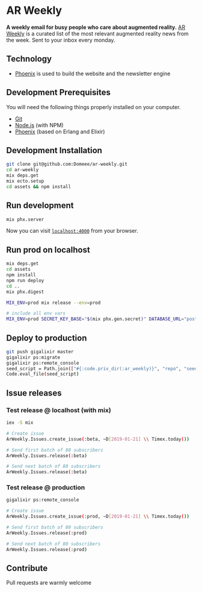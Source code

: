 # AR Weekly

**A weekly email for busy people who care about augmented reality.** [AR Weekly](https://ar-weekly.blog) is a curated list of the most relevant augmented reality news from the week. Sent to your inbox every monday.

## Technology

- [Phoenix](https://phoenixframework.org) is used to build the website and the newsletter engine

## Development Prerequisites

You will need the following things properly installed on your computer.

- [Git](https://git-scm.com)
- [Node.js](https://nodejs.org) (with NPM)
- [Phoenix](https://hexdocs.pm/phoenix/installation.html) (based on Erlang and Elixir)

## Development Installation

```sh
git clone git@github.com:Domeee/ar-weekly.git
cd ar-weekly
mix deps.get
mix ecto.setup
cd assets && npm install
```

## Run development

```sh
mix phx.server
```

Now you can visit [`localhost:4000`](http://localhost:4000) from your browser.

## Run prod on localhost

```sh
mix deps.get
cd assets
npm install
npm run deploy
cd ..
mix phx.digest

MIX_ENV=prod mix release --env=prod

# include all env vars
MIX_ENV=prod SECRET_KEY_BASE="$(mix phx.gen.secret)" DATABASE_URL="postgresql://postgres:postgres@localhost:5432/ar_weekly_dev" MY_HOSTNAME=ar-weekly.blog MY_COOKIE=secret REPLACE_OS_VARS=true CIPHER_KEYPHRASE=keyphrase CIPHER_IVPHRASE=ivphrase MAILGUN_API_KEY=api_key MY_NODE_NAME=ar_weekly@127.0.0.1 PORT=4000 \_build/prod/rel/ar_weekly/bin/ar_weekly foreground
```

## Deploy to production

```sh
git push gigalixir master
gigalixir ps:migrate
gigalixir ps:remote_console
seed_script = Path.join(["#{:code.priv_dir(:ar_weekly)}", "repo", "seeds.exs"])
Code.eval_file(seed_script)
```

## Issue releases

### Test release @ localhost (with mix)

```sh
iex -S mix

# Create issue
ArWeekly.Issues.create_issue(:beta, ~D[2019-01-21] \\ Timex.today())

# Send first batch of 80 subscribers
ArWeekly.Issues.release(:beta)

# Send next batch of 80 subscribers
ArWeekly.Issues.release(:beta)
```

### Test release @ production

```sh
gigalixir ps:remote_console

# Create issue
ArWeekly.Issues.create_issue(:prod, ~D[2019-01-21] \\ Timex.today())

# Send first batch of 80 subscribers
ArWeekly.Issues.release(:prod)

# Send next batch of 80 subscribers
ArWeekly.Issues.release(:prod)
```

## Contribute

Pull requests are warmly welcome
